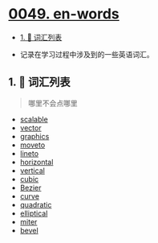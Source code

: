 # [0049. en-words](https://github.com/Tdahuyou/svg/tree/main/0049.%20en-words)

<!-- region:toc -->
- [1. 📝 词汇列表](#1--词汇列表)
<!-- endregion:toc -->
- 记录在学习过程中涉及到的一些英语词汇。

## 1. 📝 词汇列表

> 哪里不会点哪里

- [scalable](https://github.com/Tdahuyou/en-words/blob/main/scalable.md)
- [vector](https://github.com/Tdahuyou/en-words/blob/main/vector.md)
- [graphics](https://github.com/Tdahuyou/en-words/blob/main/graphics.md)
- [moveto](https://github.com/Tdahuyou/en-words/blob/main/moveto.md)
- [lineto](https://github.com/Tdahuyou/en-words/blob/main/lineto.md)
- [horizontal](https://github.com/Tdahuyou/en-words/blob/main/horizontal.md)
- [vertical](https://github.com/Tdahuyou/en-words/blob/main/vertical.md)
- [cubic](https://github.com/Tdahuyou/en-words/blob/main/cubic.md)
- [Bezier](https://github.com/Tdahuyou/en-words/blob/main/Bezier.md)
- [curve](https://github.com/Tdahuyou/en-words/blob/main/curve.md)
- [quadratic](https://github.com/Tdahuyou/en-words/blob/main/quadratic.md)
- [elliptical](https://github.com/Tdahuyou/en-words/blob/main/elliptical.md)
- [miter](https://github.com/Tdahuyou/en-words/blob/main/miter.md)
- [bevel](https://github.com/Tdahuyou/en-words/blob/main/bevel.md)

